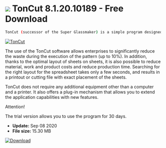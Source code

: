 # ![](https://cdn.softexe.net/static/icon/f/toncut-8769.png) TonCut 8.1.20.10189 - Free Download

```sh
TonCut (successor of the Super Glassmaker) is a simple program designed to optimize waste in the process of cutting various types of flat materials. Thanks to its capabilities, it can be successfully used as a tool supporting the work of companies involved in the processing of, among others glass, wood, boards, stone, sheet, aluminum, plexiglass, cardboard, etc.
```
[![TonCut](https://gallery.dpcdn.pl/imgc/Tools/51708/g_-_420x350_1.5_-_x20140603183646_0.png)](https://softexe.net/win/business/finance/toncut:hgfa.html)

The use of the TonCut software allows enterprises to significantly reduce the waste during the execution of the pattern (up to 10%). In addition, thanks to the optimal layout of sheets on sheets, it is also possible to reduce material, work and product costs and reduce production time. Searching for the right layout for the spreadsheet takes only a few seconds, and results in a printout or cutting file with exact placement of the sheets.
 
 TonCut does not require any additional equipment other than a computer and a printer. It also offers a plug-in mechanism that allows you to extend the application capabilities with new features.
 
 Attention!
 
 The trial version allows you to use the program for 30 days.


- **Update:** Sep 08 2020
- **File size:** 15.30 MB

[![Download](https://cdn.softexe.net/static/img/download.png)](https://softexe.net/win/business/finance/toncut:hgfa.html)

